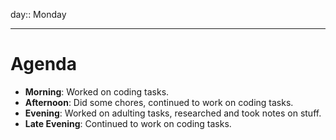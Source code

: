 day:: Monday

---

# Agenda

- **Morning**: Worked on coding tasks.
- **Afternoon**: Did some chores, continued to work on coding tasks. 
- **Evening**: Worked on adulting tasks, researched and took notes on stuff. 
- **Late Evening**: Continued to work on coding tasks.
